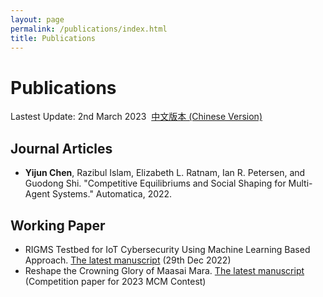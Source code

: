 ```yaml
---
layout: page
permalink: /publications/index.html
title: Publications
---
```


# Publications

Lastest Update: 2nd March 2023&nbsp;  [中文版本 (Chinese Version)](https://caihanlin.com/publications-zh/)

## Journal Articles
- **Yijun Chen**, Razibul Islam, Elizabeth L. Ratnam, Ian R. Petersen, and Guodong Shi. "Competitive Equilibriums and Social Shaping for Multi-Agent Systems." Automatica, 2022.

## Working Paper

- RIGMS Testbed for IoT Cybersecurity Using Machine Learning Based Approach. [The latest manuscript](https://caihanlin.com/mypaper/202210camb.pdf) (29th Dec 2022)
- Reshape the Crowning Glory of Maasai Mara. [The latest manuscript](https://caihanlin.com/mypaper/modeling/202302COMAP.pdf) (Competition paper for 2023 MCM Contest)
